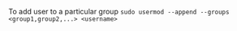 To add user to a particular group
```sudo usermod --append --groups <group1,group2,...> <username>```

